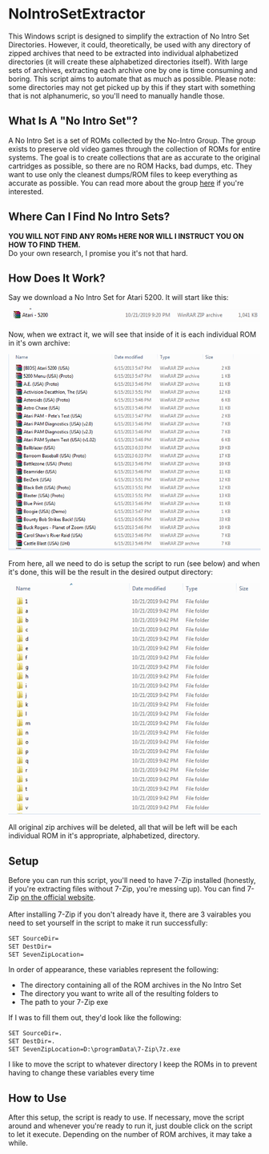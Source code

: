 # NoIntroSetExtractor
This Windows script is designed to simplify the extraction of No Intro Set Directories. However, it could, theoretically, be used with any directory of zipped archives that need to be extracted into individual alphabetized directories (it will create these alphabetized directories itself). With large sets of archives, extracting each archive one by one is time consuming and boring. This script aims to automate that as much as possible. Please note: some directories may not get picked up by this if they start with something that is not alphanumeric, so you'll need to manually handle those.

## What Is A "No Intro Set"?
A No Intro Set is a set of ROMs collected by the No-Intro Group. The group exists to preserve old video games through the collection of ROMs for entire systems.  The goal is to create collections that are as accurate to the original cartridges as possible, so there are no ROM Hacks, bad dumps, etc. They want to use only the cleanest dumps/ROM files to keep everything as accurate as possible. You can read more about the group [here](http://www.no-intro.org/index.html) if you're interested.

## Where Can I Find No Intro Sets?
**YOU WILL NOT FIND ANY ROMs HERE NOR WILL I INSTRUCT YOU ON HOW TO FIND THEM.**<br/>
Do your own research, I promise you it's not that hard.

## How Does It Work?
Say we download a No Intro Set for Atari 5200. It will start like this:

![step1](https://github.com/timmonfette1/NoIntroSetExtractor/blob/master/READMEImages/Step1.png)

Now, when we extract it, we will see that inside of it is each individual ROM in it's own archive:

![step2](https://github.com/timmonfette1/NoIntroSetExtractor/blob/master/READMEImages/Step2.png)

From here, all we need to do is setup the script to run (see below) and when it's done, this will be the result in the desired output directory:

![step3](https://github.com/timmonfette1/NoIntroSetExtractor/blob/master/READMEImages/Step3.png)

All original zip archives will be deleted, all that will be left will be each individual ROM in it's appropriate, alphabetized, directory.

## Setup
Before you can run this script, you'll need to have 7-Zip installed (honestly, if you're extracting files without 7-Zip, you're messing up).  You can find 7-Zip [on the official website](https://www.7-zip.org/).<br/><br/>
After installing 7-Zip if you don't already have it, there are 3 vairables you need to set yourself in the script to make it run successfully:
```
SET SourceDir=
SET DestDir=
SET SevenZipLocation=
```
In order of appearance, these variables represent the following:
- The directory containing all of the ROM archives in the No Intro Set
- The directory you want to write all of the resulting folders to
- The path to your 7-Zip exe

If I was to fill them out, they'd look like the following:
```
SET SourceDir=.
SET DestDir=.
SET SevenZipLocation=D:\programData\7-Zip\7z.exe
```
I like to move the script to whatever directory I keep the ROMs in to prevent having to change these variables every time

## How to Use
After this setup, the script is ready to use. If necessary, move the script around and whenever you're ready to run it, just double click on the script to let it execute. Depending on the number of ROM archives, it may take a while.
